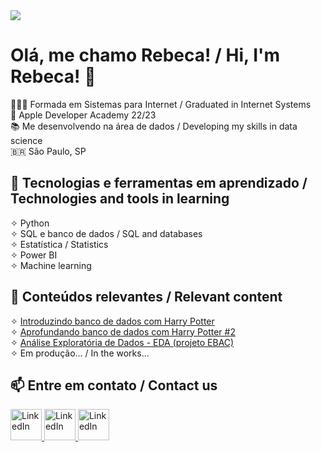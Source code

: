 <img src="https://media.licdn.com/dms/image/D4D16AQF_DO-SZLCkgA/profile-displaybackgroundimage-shrink_350_1400/0/1700859665604?e=1708560000&v=beta&t=cdLqzMqPSOtUeA5Sq62cXKl-yJT34FxeSj1rjthwoEo" />

# Olá, me chamo Rebeca! / Hi, I'm Rebeca! 👋

👩🏼‍🎓 Formada em Sistemas para Internet / Graduated in Internet Systems<br>🍎 Apple Developer Academy 22/23<br>📚 Me desenvolvendo na área de dados / Developing my skills in data science<br>🇧🇷 São Paulo, SP

## 🔧 Tecnologias e ferramentas em aprendizado / Technologies and tools in learning      
 ✧ Python<br>
 ✧ SQL e banco de dados / SQL and databases<br>
 ✧ Estatística / Statistics<br>
 ✧ Power BI<br>
 ✧ Machine learning

## 🌱 Conteúdos relevantes / Relevant content
 ✧ [Introduzindo banco de dados com Harry Potter](https://medium.com/@rebecarodriguesprimo036/introduzindo-banco-de-dados-com-harry-potter-1e3aed745bc7)<br>
 ✧ [Aprofundando banco de dados com Harry Potter #2](https://medium.com/@rebecarodriguesprimo036/aprofundando-banco-de-dados-com-harry-potter-2-d89728281ebc)<br>
 ✧ [Análise Exploratória de Dados - EDA (projeto EBAC)](https://colab.research.google.com/drive/1Zr81uINjpo7USMFxkNiyPeu8WFaOf3k2)<br>
 ✧ Em produção... / In the works...

## 📫 Entre em contato / Contact us
<a href="https://www.linkedin.com/in/rebecarprimo/" target="">
  <img loading="lazy" src="https://cdn.jsdelivr.net/gh/devicons/devicon/icons/linkedin/linkedin-original.svg" width="50" height="50" alt="LinkedIn">
</a>
<a href="mailto:rebecarodriguesprimo036@gmail.com" target="">
  <img loading="lazy" src="https://cdn.icon-icons.com/icons2/2631/PNG/512/gmail_new_logo_icon_159149.png" width="50" height="50" alt="LinkedIn">
</a>
<a href="https://medium.com/@rebecarodriguesprimo036" target="">
  <img loading="lazy" src="https://cdn.icon-icons.com/icons2/3041/PNG/512/medium_logo_icon_189223.png" width="50" height="50" alt="LinkedIn">
</a>

<!--
**rebecaprimo/rebecaprimo** is a ✨ _special_ ✨ repository because its `README.md` (this file) appears on your GitHub profile.

Here are some ideas to get you started:

- 🔭 I’m currently working on ...
- 🌱 I’m currently learning ...
- 👯 I’m looking to collaborate on ...
- 🤔 I’m looking for help with ...
- 💬 Ask me about ...
- 📫 How to reach me: ...
- 😄 Pronouns: ...
- ⚡ Fun fact: ...
-->
